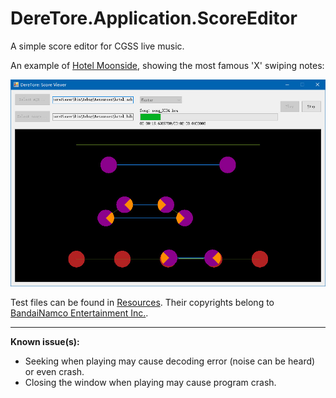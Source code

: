 ﻿# DereTore.Application.ScoreEditor

A simple score editor for CGSS live music.

An example of [Hotel Moonside](http://www.project-imas.com/wiki/Hotel_Moonside), showing the most famous 'X' swiping notes:

![Hotel Moonside](sv-screenshot-1.jpg)

Test files can be found in [Resources](/Resources). Their copyrights belong to [BandaiNamco Entertainment Inc.](http://bandainamcoent.co.jp/).

------

**Known issue(s):**

- Seeking when playing may cause decoding error (noise can be heard) or even crash.
- Closing the window when playing may cause program crash.
